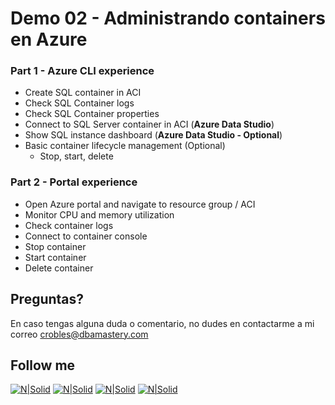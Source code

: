 # Demo 02 - Administrando containers en Azure

### Part 1 - Azure CLI experience

* Create SQL container in ACI
* Check SQL Container logs
* Check SQL Container properties
* Connect to SQL Server container in ACI (**Azure Data Studio**)
* Show SQL instance dashboard (**Azure Data Studio - Optional**)
* Basic container lifecycle management (Optional)
    * Stop, start, delete  
    
### Part 2 - Portal experience

* Open Azure portal and navigate to resource group / ACI
* Monitor CPU and memory utilization
* Check container logs
* Connect to container console
* Stop container
* Start container
* Delete container

## Preguntas?
En caso tengas alguna duda o comentario, no dudes en contactarme a mi correo <crobles@dbamastery.com>

## Follow me
[![N|Solid](http://dbamastery.com/wp-content/uploads/2018/08/if_twitter_circle_color_107170.png)](https://twitter.com/dbamastery) [![N|Solid](http://dbamastery.com/wp-content/uploads/2018/08/if_github_circle_black_107161.png)](https://github.com/dbamaster) [![N|Solid](http://dbamastery.com/wp-content/uploads/2018/08/if_linkedin_circle_color_107178.png)](https://www.linkedin.com/in/croblesdba/) [![N|Solid](http://dbamastery.com/wp-content/uploads/2018/08/if_browser_1055104.png)](http://dbamastery.com/)